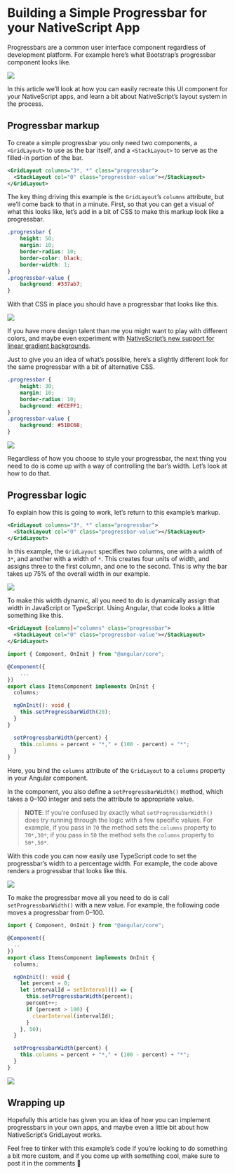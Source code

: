 # Building a Simple Progressbar for your NativeScript App

Progressbars are a common user interface component regardless of development platform. For example here’s what Bootstrap’s progressbar component looks like.

![](bootstrap-progressbars.png)

In this article we’ll look at how you can easily recreate this UI component for your NativeScript apps, and learn a bit about NativeScript’s layout system in the process.

## Progressbar markup

To create a simple progressbar you only need two components, a `<GridLayout>` to use as the bar itself, and a `<StackLayout>` to serve as the filled-in portion of the bar.

``` XML
<GridLayout columns="3*, *" class="progressbar">
  <StackLayout col="0" class="progressbar-value"></StackLayout>
</GridLayout>
```

The key thing driving this example is the `GridLayout`’s `columns` attribute, but we’ll come back to that in a minute. First, so that you can get a visual of what this looks like, let’s add in a bit of CSS to make this markup look like a progressbar.

``` CSS
.progressbar {
    height: 50;
    margin: 10;
    border-radius: 10;
    border-color: black;
    border-width: 1;
}
.progressbar-value {
    background: #337ab7;
}
```

With that CSS in place you should have a progressbar that looks like this.

![](progressbar-1.png)

If you have more design talent than me you might want to play with different colors, and maybe even experiment with [NativeScript’s new support for linear gradient backgrounds](https://docs.nativescript.org/ui/ns-ui-widgets/styling#gradients).

Just to give you an idea of what’s possible, here’s a slightly different look for the same progressbar with a bit of alternative CSS.

``` CSS
.progressbar {
    height: 30;
    margin: 10;
    border-radius: 10;
    background: #ECEFF1;
}
.progressbar-value {
    background: #51BC6B;
}
```

![](progressbar-2.png)

Regardless of how you choose to style your progressbar, the next thing you need to do is come up with a way of controlling the bar’s width. Let’s look at how to do that.

## Progressbar logic

To explain how this is going to work, let’s return to this example’s markup.

``` XML
<GridLayout columns="3*, *" class="progressbar">
  <StackLayout col="0" class="progressbar-value"></StackLayout>
</GridLayout>
```

In this example, the `GridLayout` specifies two columns, one with a width of `3*`, and another with a width of `*`. This creates four units of width, and assigns three to the first column, and one to the second. This is why the bar takes up 75% of the overall width in our example.

![](progressbar-2.png)

To make this width dynamic, all you need to do is dynamically assign that width in JavaScript or TypeScript. Using Angular, that code looks a little something like this.

``` XML
<GridLayout [columns]="columns" class="progressbar">
  <StackLayout col="0" class="progressbar-value"></StackLayout>
</GridLayout>
```

``` TypeScript
import { Component, OnInit } from "@angular/core";

@Component({
    ...
})
export class ItemsComponent implements OnInit {
  columns;

  ngOnInit(): void {
    this.setProgressbarWidth(20);
  }
}

  setProgressbarWidth(percent) {
    this.columns = percent + "*," + (100 - percent) + "*";
  }
}
```

Here, you bind the `columns` attribute of the `GridLayout` to a `columns` property in your Angular component.

In the component, you also define a `setProgressbarWidth()` method, which takes a 0–100 integer and sets the attribute to appropriate value.

> **NOTE**: If you’re confused by exactly what `setProgressbarWidth()` does try running through the logic with a few specific values. For example, if you pass in `70` the method sets the `columns` property to `70*,30*`; if you pass in `50` the method sets the `columns` property to `50*,50*`.

With this code you can now easily use TypeScript code to set the progressbar’s width to a percentage width. For example, the code above renders a progressbar that looks like this.

![](progressbar-3.png)

To make the progressbar move all you need to do is call `setProgressbarWidth()` with a new value. For example, the following code moves a progressbar from 0–100.

``` TypeScript
import { Component, OnInit } from "@angular/core";

@Component({
  ..
})
export class ItemsComponent implements OnInit {
  columns;

  ngOnInit(): void {
    let percent = 0;
    let intervalId = setInterval(() => {
      this.setProgressbarWidth(percent);
      percent++;
      if (percent > 100) {
        clearInterval(intervalId);
      }
    }, 50);
  }

  setProgressbarWidth(percent) {
    this.columns = percent + "*," + (100 - percent) + "*";
  }
}
```

![](progressbar-4.gif)


## Wrapping up

Hopefully this article has given you an idea of how you can implement progressbars in your own apps, and maybe even a little bit about how NativeScript’s GridLayout works.

Feel free to tinker with this example’s code if you’re looking to do something a bit more custom, and if you come up with something cool, make sure to post it in the comments 🙂